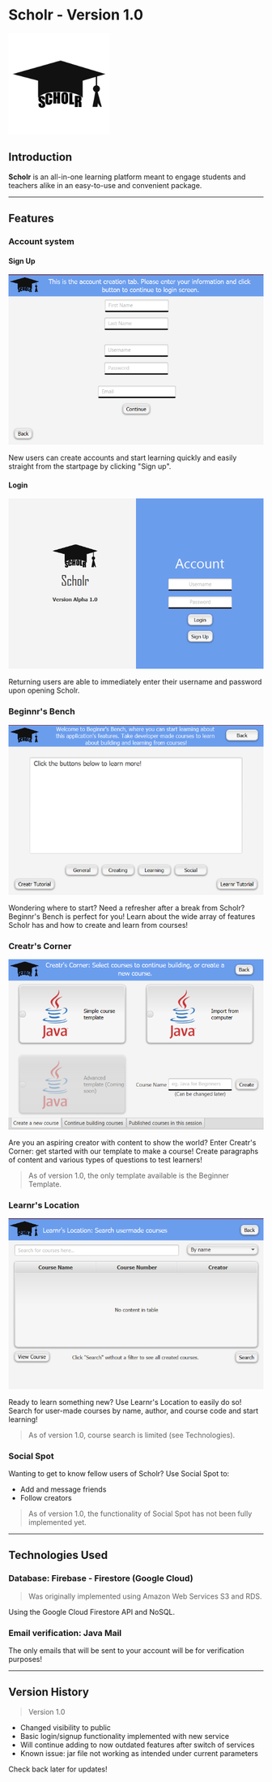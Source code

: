 # Scholr - Version 1.0

<img src="src/main/resources/images/scholrlogo.png" width="200" height="200">

## Introduction

**Scholr** is an all-in-one learning platform meant to engage
students and teachers alike in an easy-to-use and convenient package.

***

## Features

### Account system

#### Sign Up

<img src="src/main/resources/images/signup.png">

New users can create accounts and start learning quickly and
easily straight from the startpage by clicking "Sign up".

#### Login

<img src="src/main/resources/images/login.png">

Returning users are able to immediately enter their username and 
password upon opening Scholr.

### Beginnr's Bench

<img src="src/main/resources/images/beginnr.png">

Wondering where to start? Need a refresher after a break from Scholr?
Beginnr's Bench is perfect for you! Learn about the wide array 
of features Scholr has and how to create and learn from courses!

### Creatr's Corner

<img src="src/main/resources/images/Creatr.png">

Are you an aspiring creator with content to show the world? Enter
Creatr's Corner: get started with our template to make a course!
Create paragraphs of content and various types of questions to test
learners! 

> As of version 1.0, the only template available is the Beginner
> Template. 

### Learnr's Location

<img src="src/main/resources/images/learnr.png">

Ready to learn something new? Use Learnr's Location to easily do
so! Search for user-made courses by name, author, and course code
and start learning!

> As of version 1.0, course search is limited (see Technologies).

### Social Spot

Wanting to get to know fellow users of Scholr? Use Social Spot
to:

- Add and message friends
- Follow creators

> As of version 1.0, the functionality of Social Spot has not been
> fully implemented yet.

***

## Technologies Used

### Database: Firebase - Firestore (Google Cloud)

> Was originally implemented using Amazon Web Services S3 and RDS.

Using the Google Cloud Firestore API and NoSQL.

### Email verification: Java Mail

The only emails that will be sent to your account will be for 
verification purposes!

***

## Version History

> Version 1.0

- Changed visibility to public
- Basic login/signup functionality implemented with new service
- Will continue adding to now outdated features after switch of services
- Known issue: jar file not working as intended under current parameters

Check back later for updates!
